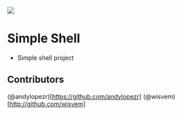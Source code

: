 ![](https://imgur.com/tBYOSbs.png)

# Simple Shell
- Simple shell project
## Contributors
(@andylopezr)[https://github.com/andylopezr]
(@wisvem)[http://github.com/wisvem]
